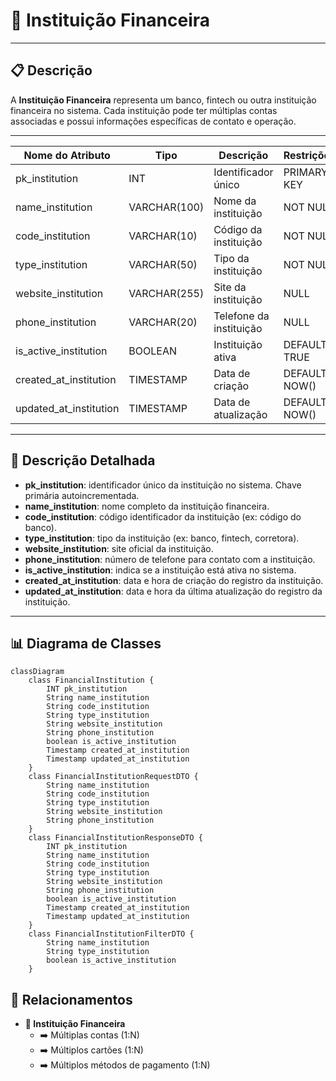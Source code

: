 # 🏦 Instituição Financeira

---

## 📋 Descrição

A **Instituição Financeira** representa um banco, fintech ou outra instituição financeira no sistema. Cada instituição
pode ter múltiplas contas associadas e possui informações específicas de contato e operação.

---

| Nome do Atributo       | Tipo         | Descrição               | Restrições    |
|------------------------|--------------|-------------------------|---------------|
| pk_institution         | INT          | Identificador único     | PRIMARY KEY   |
| name_institution       | VARCHAR(100) | Nome da instituição     | NOT NULL      |
| code_institution       | VARCHAR(10)  | Código da instituição   | NOT NULL      |
| type_institution       | VARCHAR(50)  | Tipo da instituição     | NOT NULL      |
| website_institution    | VARCHAR(255) | Site da instituição     | NULL          |
| phone_institution      | VARCHAR(20)  | Telefone da instituição | NULL          |
| is_active_institution  | BOOLEAN      | Instituição ativa       | DEFAULT TRUE  |
| created_at_institution | TIMESTAMP    | Data de criação         | DEFAULT NOW() |
| updated_at_institution | TIMESTAMP    | Data de atualização     | DEFAULT NOW() |

---

## 📝 Descrição Detalhada

- **pk_institution**: identificador único da instituição no sistema. Chave primária autoincrementada.
- **name_institution**: nome completo da instituição financeira.
- **code_institution**: código identificador da instituição (ex: código do banco).
- **type_institution**: tipo da instituição (ex: banco, fintech, corretora).
- **website_institution**: site oficial da instituição.
- **phone_institution**: número de telefone para contato com a instituição.
- **is_active_institution**: indica se a instituição está ativa no sistema.
- **created_at_institution**: data e hora de criação do registro da instituição.
- **updated_at_institution**: data e hora da última atualização do registro da instituição.

---

## 📊 Diagrama de Classes

```mermaid
classDiagram
    class FinancialInstitution {
        INT pk_institution
        String name_institution
        String code_institution
        String type_institution
        String website_institution
        String phone_institution
        boolean is_active_institution
        Timestamp created_at_institution
        Timestamp updated_at_institution
    }
    class FinancialInstitutionRequestDTO {
        String name_institution
        String code_institution
        String type_institution
        String website_institution
        String phone_institution
    }
    class FinancialInstitutionResponseDTO {
        INT pk_institution
        String name_institution
        String code_institution
        String type_institution
        String website_institution
        String phone_institution
        boolean is_active_institution
        Timestamp created_at_institution
        Timestamp updated_at_institution
    }
    class FinancialInstitutionFilterDTO {
        String name_institution
        String type_institution
        boolean is_active_institution
    }
```

## 🔄 Relacionamentos

* **🏦 Instituição Financeira**
    * ➡️ Múltiplas contas (1:N)
    * ➡️ Múltiplos cartões (1:N)
    * ➡️ Múltiplos métodos de pagamento (1:N)